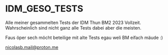 # IDM_GESO_TESTS
Alle meiner gesammelten Tests der IDM Thun BM2 2023 Vollzeit.
Wahrscheinlich sind nicht ganz alle Tests dabei aber die meisten.

Faus öper sech möcht beteilige mit alte Tests egau weli BM eifach mäude :)

nicolasb.mail@proton.me
